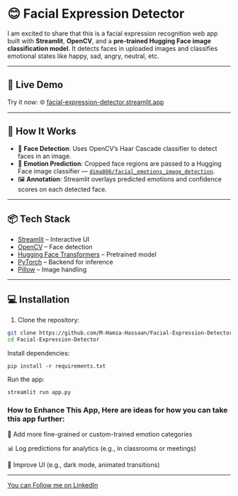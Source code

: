 # 😊 Facial Expression Detector

I am excited to share that this is a facial expression recognition web app built with **Streamlit**, **OpenCV**, and a **pre-trained Hugging Face image classification model**. It detects faces in uploaded images and classifies emotional states like happy, sad, angry, neutral, etc.

---

## 🚀 Live Demo

Try it now: 🌐 [facial-expression-detector.streamlit.app](https://facial-expression-detector.streamlit.app/)

---

## 🧠 How It Works

- 🧍 **Face Detection**: Uses OpenCV’s Haar Cascade classifier to detect faces in an image.
- 🎯 **Emotion Prediction**: Cropped face regions are passed to a Hugging Face image classifier — [`dima806/facial_emotions_image_detection`](https://huggingface.co/dima806/facial_emotions_image_detection).
- 🖼️ **Annotation**: Streamlit overlays predicted emotions and confidence scores on each detected face.

---

## 📦 Tech Stack

- [Streamlit](https://streamlit.io/) – Interactive UI
- [OpenCV](https://opencv.org/) – Face detection
- [Hugging Face Transformers](https://huggingface.co/transformers/) – Pretrained model
- [PyTorch](https://pytorch.org/) – Backend for inference
- [Pillow](https://pillow.readthedocs.io/) – Image handling

---

## 💻 Installation

1. Clone the repository:

```bash
git clone https://github.com/M-Hamza-Hassaan/Facial-Expression-Detector.git
cd Facial-Expression-Detector
```

Install dependencies:
```
pip install -r requirements.txt
```

Run the app:
```
streamlit run app.py
```

### How to Enhance This App, Here are ideas for how you can take this app further:


🧠 Add more fine-grained or custom-trained emotion categories

📊 Log predictions for analytics (e.g., in classrooms or meetings)

🎨 Improve UI (e.g., dark mode, animated transitions)

---

[You can Follow me on LinkedIn](https://www.linkedin.com/in/muhammad-hamza-hassaan-29920a25a/)
